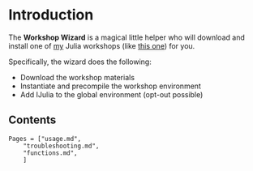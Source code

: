 # Introduction

The **Workshop Wizard** is a magical little helper who will download and
install one of [my](https://github.com/crstnbr) Julia workshops
(like [this one](https://github.com/crstnbr/JuliaWorkshop19)) for you.

Specifically, the wizard does the following:

* Download the workshop materials
* Instantiate and precompile the workshop environment
* Add IJulia to the global environment (opt-out possible)

## Contents

```@contents
Pages = ["usage.md",
    "troubleshooting.md",
    "functions.md",
    ]
```
